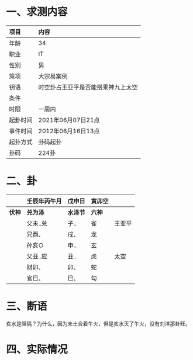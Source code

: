 # 一、求测内容

| 项目     | 内容                               |
| :------- | :--------------------------------- |
| 年龄     | 34                                 |
| 职业     | IT                                 |
| 性别     | 男                                 |
| 策项     | 大宗易案例                         |
| 钥语     | 时空卦占王亚平是否能搭乘神九上太空 |
| 条件     |                                    |
| 时限     | 一周内                             |
| 起卦时间 | 2021年06月07日21点                 |
| 事件时间 | 2012年06月16日13点                 |
| 起卦方式 | 卦码起卦                           |
| 卦码     | 224卦                              |

# 二、卦

|                | 壬辰年丙午月     | 戊申日           | 寅卯空         |        |
| :------------- | :--------------- | :--------------- | :------------- | ------ |
| **伏神** | **兑为泽** | **水泽节** | **六神** |        |
|                | 父未..兑         | 子..             | 雀             | 王亚平 |
|                | 兄酉、           | 戌、             | 龙             |        |
|                | 孙亥○           | 申..             | 玄             |        |
|                | 父丑..应         | 丑..             | 虎             | 太空   |
|                | 财卯、           | 卯、             | 蛇             |        |
|                | 官巳、           | 巳、             | 勾             |        |

# 三、断语

亥水是阻隔？为什么，因为未土合着午火，但是亥水灭了午火，没有刘洋那卦旺。

# 四、实际情况
